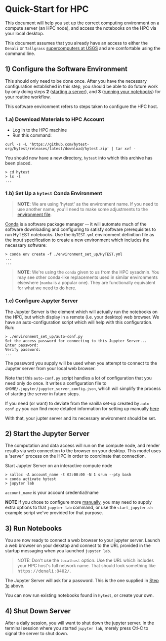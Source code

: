 # Quick-Start for HPC

This document will help you set up the correct computing environment on a compute
server (an HPC node), and access the notebooks on the HPC via your local desktop.

This document assumes that you already have an access to either the `Denali` or `Tallgrass` [supercomputers at USGS](https://hpcportal.cr.usgs.gov/hpc-user-docs/index.html) and are comfortable using the command line.

## 1) Configure the Software Environment

This should only need to be done once. After you have the necessary
configuration established in this step, you should be able to do
future work by only doing steps
**2** ([starting a server](#2-start-the-jupyter-server)), and
**3** ([running your notebooks](#3-run-notebooks)) for your routine workflow.

This software environment refers to steps taken to configure the HPC host.

### 1.a) Download Materials to HPC Account

* Log in to the HPC machine
* Run this command:

```text
curl -s -L 'https://github.com/hytest-org/hytest/releases/latest/download/hytest.zip' | tar xvf -
```

You should now have a new directory, `hytest` into which this archive has
been placed.

```text
> cd hytest
> ls -l
...
```

### 1.b) Set Up a `hytest` Conda Environment

> **NOTE**: We are using 'hytest' as the environment name.  If you need to use
another name, you'll need to make some adjustments to the
[environment file](./environment_set_up/HyTEST.yml).

[Conda](https://docs.conda.io/en/latest/) is a software package manager -- it will automate much of the software downloading
and configuring to satisfy software prerequisites to run HyTEST notebooks. Use the `HyTEST.yml` environment definition file
as the input specification to create a new environment which includes the necessary software:

```text
> conda env create -f ./environment_set_up/HyTEST.yml
...
...
```

> **NOTE**: We're using the `conda` given to us from the HPC sysadmin. You may
see other conda-like replacements used in similar environments elsewhere (`mamba` is a popular
one).  They are functionally equivalent for what we need to do here.

### 1.c) Configure Jupyter Server

The Jupyter Server is the element which will actually run the notebooks on the HPC, but
which display in a remote (i.e. your desktop) web browser.  We have an auto-configuration
script which will help with this configuration. Run:

```text
> ./environment_set_up/auto-conf.py
Set the access password for connecting to this Jupyter Server...
Enter password:
Verify password:
...
```

The password you supply will be used when you attempt to connect to the
Jupyter server from your local web browser.

Note that this `auto-conf.py` script handles a lot of
configuration that you need only do once. It writes a configuration
file to `$HOME/.jupyter/jupyter_server_config.json`, which will simplify
the process of starting the server in future steps.

If you need (or want) to deviate from the vanilla set-up created by
`auto-conf.py` you can find more detailed information for setting up
manually [here](ManualConfig-HPC.md)

With that, your jupter server and its necessary environment should be set.

## 2) Start the Jupyter Server

The computation and data access will run on the compute node, and render
results via web connection to the browser on your desktop. This model
uses a 'server' process on the HPC in order to coordinate that connection.

Start Jupyter Server on an interactive compute node

```text
> salloc -A account_name -t 02:00:00 -N 1 srun --pty bash
> conda activate hytest
> jupyter lab
```

`account_name` is your account credential/name

**NOTE** If you chose to configure more [manually](./ManualConfig-HPC.md),
you may need to supply extra options to that `jupyter lab` command, or use the
`start_jupyter.sh` example script we've provided for that purpose.

## 3) Run Notebooks

You are now ready to connect a web browser to your jupyter server.  Launch
a web browser on your dekstop and connect to the URL provided in the
startup messaging when you launched `jupyter lab`.

> NOTE:  Don't use the `localhost` option.  Use the URL which includes
your HPC host's full network name. That should look something like
<kbd>https://denali:8402/</kbd>.

The Jupyter Server will ask for a password.  This is the one supplied
in [Step 1c](#1c-configure-jupyter-server) above.

You can now run existing notebooks found in `hytest`, or create
your own.

## 4) Shut Down Server

After a daily session, you will want to shut down the jupyter server.
In the terminal session where you started `jupyter lab`, merely press Ctl-C
to signal the server to shut down.

